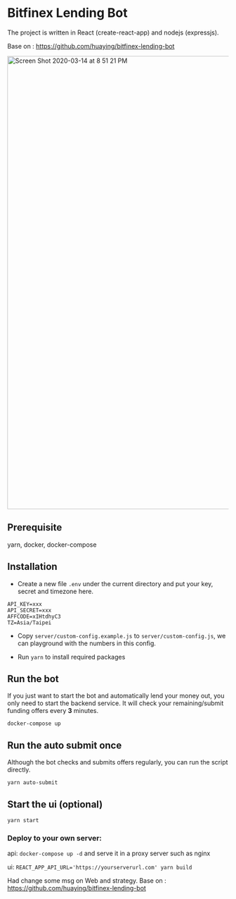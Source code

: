# Bitfinex Lending Bot
The project is written in React (create-react-app) and nodejs (expressjs).

Base on : https://github.com/huaying/bitfinex-lending-bot

<img width="1029" alt="Screen Shot 2020-03-14 at 8 51 21 PM" src="https://user-images.githubusercontent.com/3991678/76682282-affb4000-6635-11ea-9f79-f485e31e69e2.png">


## Prerequisite
yarn, docker, docker-compose

## Installation
- Create a new file `.env` under the current directory and put your key, secret and timezone here.
```
API_KEY=xxx
API_SECRET=xxx
AFFCODE=xIHtdhyC3
TZ=Asia/Taipei
```

- Copy `server/custom-config.example.js` to `server/custom-config.js`, we can playground with the numbers in this config.

- Run `yarn` to install required packages

## Run the bot
If you just want to start the bot and automatically lend your money out, you only need to start the backend service.
It will check your remaining/submit funding offers every <b>3</b> minutes.

```
docker-compose up 
```

## Run the auto submit once
Although the bot checks and submits offers regularly, you can run the script directly.

```
yarn auto-submit
```

## Start the ui (optional)

```
yarn start
```

### Deploy to your own server:

api: `docker-compose up -d` and serve it in a proxy server such as nginx

ui:  `REACT_APP_API_URL='https://yourserverurl.com' yarn build` 

Had change some msg on Web and strategy.
Base on : https://github.com/huaying/bitfinex-lending-bot


